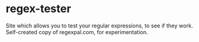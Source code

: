 regex-tester
============

Site which allows you to test your regular expressions, to see if they work. Self-created copy of regexpal.com, for experimentation.
